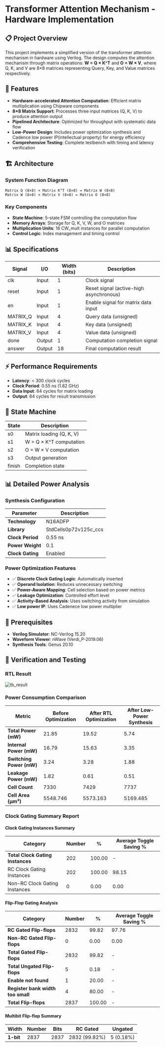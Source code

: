 # Transformer Attention Mechanism - Hardware Implementation

## 📋 Project Overview

This project implements a simplified version of the transformer attention mechanism in hardware using Verilog. The design computes the attention mechanism through matrix operations: **W = Q × K^T** and **O = W × V**, where Q, K, and V are 8×8 matrices representing Query, Key, and Value matrices respectively.

## 🎯 Features

- **Hardware-accelerated Attention Computation**: Efficient matrix multiplication using Chipware components
- **8×8 Matrix Support**: Processes three input matrices (Q, K, V) to produce attention output
- **Pipelined Architecture**: Optimized for throughput with systematic data flow
- **Low-Power Design**: Includes power optimization synthesis and Cadence low power IP(intellectual property) for energy efficiency
- **Comprehensive Testing**: Complete testbench with timing and latency verification

## 🏗️ Architecture

### System Function Diagram
```
Matrix Q (8×8) × Matrix K^T (8×8) = Matrix W (8×8)
Matrix W (8×8) × Matrix V (8×8) = Matrix O (8×8)
```

### Key Components
- **State Machine**: 5-state FSM controlling the computation flow
- **Memory Arrays**: Storage for Q, K, V, W, and O matrices
- **Multiplication Units**: 16 CW_mult instances for parallel computation
- **Control Logic**: Index management and timing control

## 📊 Specifications

| Signal | I/O | Width (bits) | Description |
|--------|-----|--------------|-------------|
| clk | Input | 1 | Clock signal |
| reset | Input | 1 | Reset signal (active-high asynchronous) |
| en | Input | 1 | Enable signal for matrix data input |
| MATRIX_Q | Input | 4 | Query data (unsigned) |
| MATRIX_K | Input | 4 | Key data (unsigned) |
| MATRIX_V | Input | 4 | Value data (unsigned) |
| done | Output | 1 | Computation completion signal |
| answer | Output | 18 | Final computation result |

## ⚡ Performance Requirements

- **Latency**: < 300 clock cycles
- **Clock Period**: 0.55 ns (1.82 GHz)
- **Data Input**: 64 cycles for matrix loading
- **Output**: 64 cycles for result transmission

## 🔄 State Machine

| State | Description |
|-------|-------------|
| s0 | Matrix loading (Q, K, V) |
| s1 | W = Q × K^T computation |
| s2 | O = W × V computation |
| s3 | Output generation |
| finish | Completion state |

## 📊 Detailed Power Analysis

### Synthesis Configuration
| Parameter | Description |
|-----------|-------------|
| **Technology** | N16ADFP | 16nm FinFET process |
| **Library** | StdCells0p72v125c_ccs | 0.72V supply, 125°C, CCS timing |
| **Clock Period** | 0.55 ns | 1.82 GHz target frequency |
| **Power Weight** | 0.1 | Leakage Power vs Dynamic power optimization trade-off |
| **Clock Gating** | Enabled | Automatic insertion for power reduction |

### Power Optimization Features
- ✅ **Discrete Clock Gating Logic**: Automatically inserted
- ✅ **Operand Isolation**: Reduces unnecessary switching
- ✅ **Power-Aware Mapping**: Cell selection based on power metrics
- ✅ **Leakage Optimization**: Controlled effort level
- ✅ **Activity-Based Analysis**: Uses switching activity from simulation
- ✅ **Low power IP**: Uses Cadenece low power multiplier

## 🚀 Prerequisites

- **Verilog Simulator**: NC-Verilog 15.20
- **Waveform Viewer**: nWave (Verdi_P-2019.06)
- **Synthesis Tools**: Genus 20.10

## 🧪 Verification and Testing

### RTL Result

![tb_result](https://github.com/user-attachments/assets/03954069-3cf1-4fe1-b21f-13608c3d41b1)

### Power Consumption Comparison

| Metric | Before Optimization | After RTL Optimization | After Low-Power Synthesis |
|--------|-------------------|----------------------|--------------------------|
| **Total Power (mW)** | 21.85 | 19.52 | 5.74 |
| **Internal Power (mW)** | 16.79 | 15.63 | 3.35 |
| **Switching Power (mW)** | 3.24 | 3.28 | 1.88 |
| **Leakage Power (mW)** | 1.82 | 0.61 | 0.51 |
| **Cell Count** | 7330 | 7429 | 7737 |
| **Cell Area (μm²)** | 5548.746 | 5573.163 | 5169.485 |

### Clock Gating Summary Report

#### Clock Gating Instances Summary

| Category | Number | % | Average Toggle Saving % |
|----------|--------|---|-------------------------|
| **Total Clock Gating Instances** | 202 | 100.00 | - |
| RC Clock Gating Instances | 202 | 100.00 | 98.15 |
| Non-RC Clock Gating Instances | 0 | 0.00 | 0.00 |

#### Flip-Flop Gating Analysis

| Category | Number | % | Average Toggle Saving % |
|----------|--------|---|-------------------------|
| **RC Gated Flip-flops** | 2832 | 99.82 | 97.76 |
| **Non-RC Gated Flip-flops** | 0 | 0.00 | 0.00 |
| **Total Gated Flip-flops** | 2832 | 99.82 | - |
| **Total Ungated Flip-flops** | 5 | 0.18 | - |
| **Enable not found** | 1 | 20.00 | - |
| **Register bank width too small** | 4 | 80.00 | - |
| **Total Flip-flops** | 2837 | 100.00 | - |

#### Multibit Flip-flop Summary

| Width | Number | Bits | RC Gated | Ungated |
|-------|--------|------|----------|---------|
| **1-bit** | 2837 | 2837 | 2832 (99.82%) | 5 (0.18%) |

